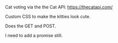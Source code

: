 Cat voting via the the Cat API: https://thecatapi.com/

Custom CSS to make the kitties look cute.

Does the GET and POST.

I need to add a promise still.